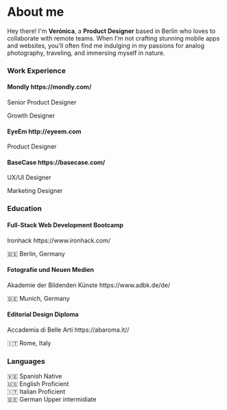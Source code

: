 # About me

Hey there! I'm **Verónica**, a **Product Designer** based in Berlin who loves to collaborate with remote teams. When I'm not crafting stunning mobile apps and websites, you'll often find me indulging in my passions for analog photography, traveling, and immersing myself in nature.

### Work Experience

<div class="background-card">
    <h4>Mondly https://mondly.com/</h4>
    <p>Senior Product Designer</p>
    <p>Growth Designer</p>
</div>

<div class="background-card">
    <h4>EyeEm http://eyeem.com</h4>
    <p>Product Designer</p>
</div>

<div class="background-card">
    <h4>BaseCase https://basecase.com/</h4>
    <p>UX/UI Designer</p>
    <p>Marketing Designer</p>
</div>

### Education

<div class="background-card">
    <h4>Full-Stack Web Development Bootcamp</h4>
    <p>Ironhack https://www.ironhack.com/</p>
    <p>🇩🇪 Berlin, Germany</p>
</div>

<div class="background-card">
    <h4>Fotografie und Neuen Medien</h4>
    <p>Akademie der Bildenden Künste https://www.adbk.de/de/</p>
    <p>🇩🇪 Munich, Germany</p>
</div>

<div class="background-card">
    <h4>Editorial Design Diploma</h4>
    <p>Accademia di Belle Arti https://abaroma.it//</p>
    <p>🇮🇹 Rome, Italy</p>
</div>

### Languages

<div class="background-card">
🇻🇪 Spanish
Native
</div>

<div class="background-card">
🇺🇸 English
Proficient
</div>

<div class="background-card">
🇮🇹 Italian
Proficient
</div>

<div class="background-card">
🇩🇪 German
Upper intermidiate
</div>
